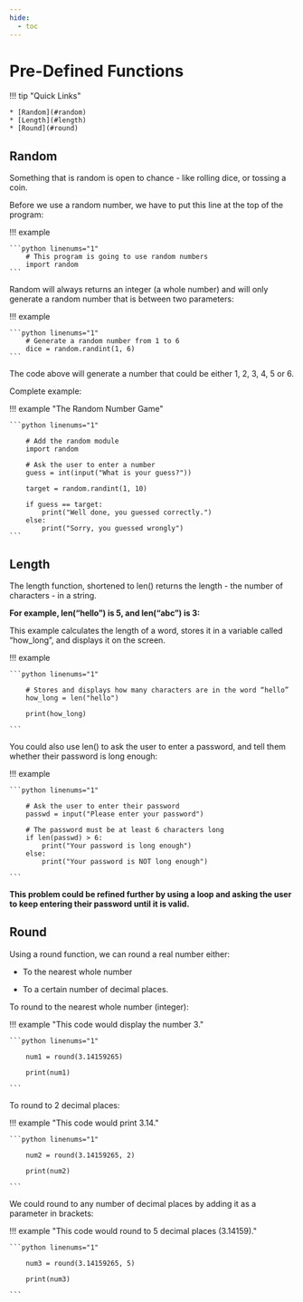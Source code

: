 ```yaml
---
hide:
  - toc
---
```


# Pre-Defined Functions

!!! tip "Quick Links"

    * [Random](#random)
    * [Length](#length)
    * [Round](#round)

## Random

Something that is random is open to chance - like rolling dice, or tossing a coin.

Before we use a random number, we have to put this line at the top of the program:

!!! example

	```python linenums="1"
		# This program is going to use random numbers
		import random
	```

Random will always returns an integer (a whole number) and will only generate a random number that is between two parameters:

!!! example

	```python linenums="1"
		# Generate a random number from 1 to 6
		dice = random.randint(1, 6)
	```

The code above will generate a number that could be either 1, 2, 3, 4, 5 or 6.

Complete example:

!!! example "The Random Number Game"

	```python linenums="1"
	
		# Add the random module
		import random
		
		# Ask the user to enter a number
		guess = int(input("What is your guess?"))
		
		target = random.randint(1, 10)
  
		if guess == target:
			print("Well done, you guessed correctly.")
		else:
			print("Sorry, you guessed wrongly")
	```
## Length 

The length function, shortened to len() returns the length - the number of characters - in a string.

__For example, len(“hello”) is 5, and len(“abc”) is 3:__

This example calculates the length of a word, stores it in a variable called “how_long”, and displays it on the screen.

!!! example

	```python linenums="1"
	
		# Stores and displays how many characters are in the word “hello”
		how_long = len("hello")
  
		print(how_long)

	```

You could also use len() to ask the user to enter a password, and tell them whether their password is long enough:
    
!!! example

	```python linenums="1"
	
		# Ask the user to enter their password
		passwd = input("Please enter your password")
		
		# The password must be at least 6 characters long
		if len(passwd) > 6:
		    print("Your password is long enough")
		else:
		    print("Your password is NOT long enough")

	```    

__This problem could be refined further by using a loop and asking the user to keep entering their password until it is valid.__

## Round

Using a round function, we can round a real number either:

* To the nearest whole number
  
* To a certain number of decimal places.
  
To round to the nearest whole number (integer):

!!! example "This code would display the number 3."

	```python linenums="1"
	
		num1 = round(3.14159265)
  
		print(num1)

	```   

To round to 2 decimal places:

!!! example "This code would print 3.14."

	```python linenums="1"
	
		num2 = round(3.14159265, 2)
		
		print(num2)

	```   
 
We could round to any number of decimal places by adding it as a parameter in brackets:

!!! example "This code would round to 5 decimal places (3.14159)."

	```python linenums="1"
	
		num3 = round(3.14159265, 5)
		
		print(num3)

	```   